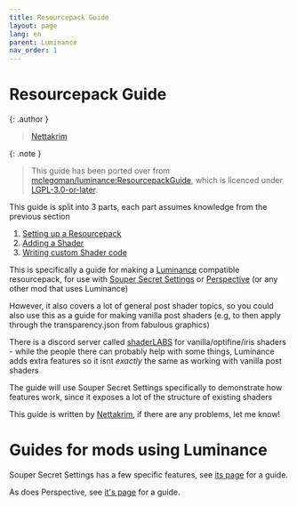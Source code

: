```yaml
---
title: Resourcepack Guide
layout: page
lang: en
parent: Luminance
nav_order: 1
---
```

# Resourcepack Guide

{: .author }
> [Nettakrim](https://bsky.app/profile/nettakrim.netal.co.uk)

{: .note }
> This guide has been ported over from [mclegoman/luminance:ResourcepackGuide](https://github.com/mclegoman/luminance/blob/master/ResourcepackGuide), which is licenced under [LGPL-3.0-or-later](https://github.com/mclegoman/luminance/blob/master/licence).

This guide is split into 3 parts, each part assumes knowledge from the previous section

1. [Setting up a Resourcepack](./PackSetup)
2. [Adding a Shader](./AddingShaders)
3. [Writing custom Shader code](./WritingShaderCode)

This is specifically a guide for making a [Luminance](https://modrinth.com/mod/luminance) compatible resourcepack, for use with [Souper Secret Settings](https://modrinth.com/mod/souper-secret-settings) or [Perspective](https://modrinth.com/mod/mclegoman-perspective) (or any other mod that uses Luminance)

However, it also covers a lot of general post shader topics, so you could also use this as a guide for making vanilla post shaders (e.g, to then apply through the transparency.json from fabulous graphics)

There is a discord server called [shaderLABS](https://discord.gg/RpzWN9S) for vanilla/optifine/iris shaders - while the people there can probably help with some things, Luminance adds extra features so it isnt *exactly* the same as working with vanilla post shaders

The guide will use Souper Secret Settings specifically to demonstrate how features work, since it exposes a lot of the structure of existing shaders

This guide is written by [Nettakrim](https://bsky.app/profile/nettakrim.netal.co.uk), if there are any problems, let me know!

# Guides for mods using Luminance

Souper Secret Settings has a few specific features, see [its page](Soup) for a guide.

As does Perspective, see [it's page](./Perspective) for a guide.

